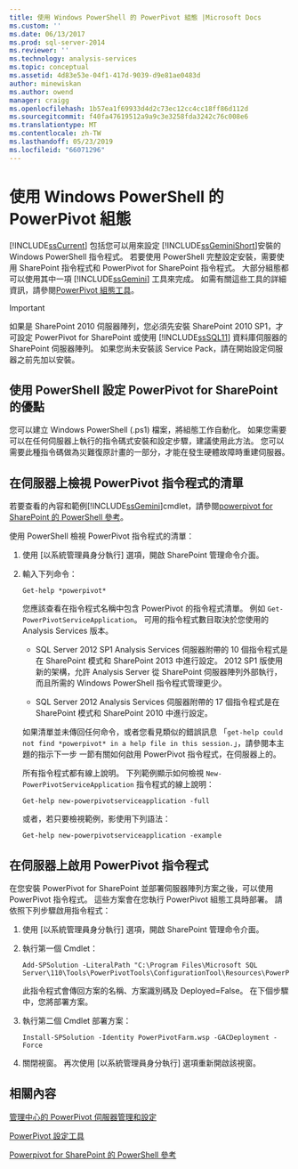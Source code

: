 ```yaml
---
title: 使用 Windows PowerShell 的 PowerPivot 組態 |Microsoft Docs
ms.custom: ''
ms.date: 06/13/2017
ms.prod: sql-server-2014
ms.reviewer: ''
ms.technology: analysis-services
ms.topic: conceptual
ms.assetid: 4d83e53e-04f1-417d-9039-d9e81ae0483d
author: minewiskan
ms.author: owend
manager: craigg
ms.openlocfilehash: 1b57ea1f69933d4d2c73ec12cc4cc18ff86d112d
ms.sourcegitcommit: f40fa47619512a9a9c3e3258fda3242c76c008e6
ms.translationtype: MT
ms.contentlocale: zh-TW
ms.lasthandoff: 05/23/2019
ms.locfileid: "66071296"
---
```

# <a name="powerpivot-configuration-using-windows-powershell"></a>使用 Windows PowerShell 的 PowerPivot 組態
  [!INCLUDE[ssCurrent](../../includes/sscurrent-md.md)] 包括您可以用來設定 [!INCLUDE[ssGeminiShort](../../includes/ssgeminishort-md.md)]安裝的 Windows PowerShell 指令程式。 若要使用 PowerShell 完整設定安裝，需要使用 SharePoint 指令程式和 PowerPivot for SharePoint 指令程式。 大部分組態都可以使用其中一項 [!INCLUDE[ssGemini](../../includes/ssgemini-md.md)] 工具來完成。 如需有關這些工具的詳細資訊，請參閱[PowerPivot 組態工具](power-pivot-configuration-tools.md)。  
  
> [!IMPORTANT]  
>  如果是 SharePoint 2010 伺服器陣列，您必須先安裝 SharePoint 2010 SP1，才可設定 PowerPivot for SharePoint 或使用 [!INCLUDE[ssSQL11](../../includes/sssql11-md.md)] 資料庫伺服器的 SharePoint 伺服器陣列。 如果您尚未安裝該 Service Pack，請在開始設定伺服器之前先加以安裝。  
  
## <a name="benefits-of-configuring-powerpivot-for-sharepoint-using-powershell"></a>使用 PowerShell 設定 PowerPivot for SharePoint 的優點  
 您可以建立 Windows PowerShell (.ps1) 檔案，將組態工作自動化。 如果您需要可以在任何伺服器上執行的指令碼式安裝和設定步驟，建議使用此方法。 您可以需要此種指令碼做為災難復原計畫的一部分，才能在發生硬體故障時重建伺服器。  
  
## <a name="view-a-list-of-the-powerpivot-cmdlets-on-a-server"></a>在伺服器上檢視 PowerPivot 指令程式的清單  
 若要查看的內容和範例[!INCLUDE[ssGemini](../../includes/ssgemini-md.md)]cmdlet，請參閱[powerpivot for SharePoint 的 PowerShell 參考](/sql/analysis-services/powershell/powershell-reference-for-power-pivot-for-sharepoint)。  
  
 使用 PowerShell 檢視 PowerPivot 指令程式的清單：  
  
1.  使用 [以系統管理員身分執行] 選項，開啟 SharePoint 管理命令介面。  
  
2.  輸入下列命令：  
  
    ```  
    Get-help *powerpivot*  
    ```  
  
     您應該查看在指令程式名稱中包含 PowerPivot 的指令程式清單。 例如 `Get-PowerPivotServiceApplication`。 可用的指令程式數目取決於您使用的 Analysis Services 版本。  
  
    -   SQL Server 2012 SP1 Analysis Services 伺服器附帶的 10 個指令程式是在 SharePoint 模式和 SharePoint 2013 中進行設定。 2012 SP1 版使用新的架構，允許 Analysis Server 從 SharePoint 伺服器陣列外部執行，而且所需的 Windows PowerShell 指令程式管理更少。  
  
    -   SQL Server 2012 Analysis Services 伺服器附帶的 17 個指令程式是在 SharePoint 模式和 SharePoint 2010 中進行設定。  
  
     如果清單並未傳回任何命令，或者您看見類似的錯誤訊息 「`get-help could not find *powerpivot* in a help file in this session.`」，請參閱本主題的指示下一步 一節有關如何啟用 PowerPivot 指令程式，在伺服器上的。  
  
     所有指令程式都有線上說明。 下列範例顯示如何檢視 `New-PowerPivotServiceApplication` 指令程式的線上說明：  
  
    ```  
    Get-help new-powerpivotserviceapplication -full  
    ```  
  
     或者，若只要檢視範例，影使用下列語法：  
  
    ```  
    Get-help new-powerpivotserviceapplication -example  
    ```  
  
## <a name="enable-powerpivot-cmdlets-on-a-server"></a>在伺服器上啟用 PowerPivot 指令程式  
 在您安裝 PowerPivot for SharePoint 並部署伺服器陣列方案之後，可以使用 PowerPivot 指令程式。 這些方案會在您執行 PowerPivot 組態工具時部署。 請依照下列步驟啟用指令程式：  
  
1.  使用 [以系統管理員身分執行] 選項，開啟 SharePoint 管理命令介面。  
  
2.  執行第一個 Cmdlet：  
  
    ```  
    Add-SPSolution -LiteralPath "C:\Program Files\Microsoft SQL Server\110\Tools\PowerPivotTools\ConfigurationTool\Resources\PowerPivotFarm.wsp"  
    ```  
  
     此指令程式會傳回方案的名稱、方案識別碼及 Deployed=False。 在下個步驟中，您將部署方案。  
  
3.  執行第二個 Cmdlet 部署方案：  
  
    ```  
    Install-SPSolution -Identity PowerPivotFarm.wsp -GACDeployment -Force  
    ```  
  
4.  關閉視窗。 再次使用 [以系統管理員身分執行] 選項重新開啟該視窗。  
  
## <a name="related-content"></a>相關內容  
 [管理中心的 PowerPivot 伺服器管理和設定](power-pivot-server-administration-and-configuration-in-central-administration.md)  
  
 [PowerPivot 設定工具](power-pivot-configuration-tools.md)  
  
 [Powerpivot for SharePoint 的 PowerShell 參考](/sql/analysis-services/powershell/powershell-reference-for-power-pivot-for-sharepoint)  
  
  
